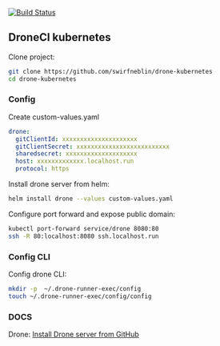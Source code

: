 [![Build Status](https://975258d0047041.localhost.run/api/badges/swirfneblin/drone-kubernetes/status.svg)](https://975258d0047041.localhost.run/swirfneblin/drone-kubernetes)
 ## DroneCI kubernetes

Clone project:

  ```sh
  git clone https://github.com/swirfneblin/drone-kubernetes
  cd drone-kubernetes
  ```

### Config

Create custom-values.yaml

  ```yaml
  drone:
    gitClientId: xxxxxxxxxxxxxxxxxxxxx
    gitClientSecret: xxxxxxxxxxxxxxxxxxxxxxxxxx
    sharedsecret: xxxxxxxxxxxxxxxxxxxx
    host: xxxxxxxxxxxxx.localhost.run
    protocol: https

  ```

Install drone server from helm:

  ```sh
  helm install drone --values custom-values.yaml
  ```

Configure port forward and expose public domain:

  ```sh
  kubectl port-forward service/drone 8080:80
  ssh -R 80:localhost:8080 ssh.localhost.run
  ```

### Config CLI

Config drone CLI:

  ```sh
  mkdir -p  ~/.drone-runner-exec/config
  touch ~/.drone-runner-exec/config/config
  ```

### DOCS

Drone: [Install Drone server from GitHub](https://docs.drone.io/server/provider/github/)
